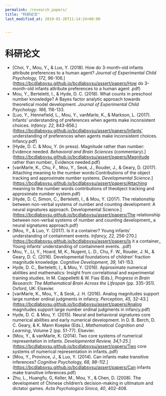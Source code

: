 ```yaml
---
permalink: /research_papers/
title: "科研论文"
last_modified_at: 2019-01-26T11:14:24+08:00


---
```


# 科研论文

- [Choi, Y., Mou, Y.**,** & Luo, Y. (2018). How do 3-month-old infants attribute preferences to a human agent? *Journal of Experimental Child Psychology, 172,* 96-106.](https://bcdlabsysu.github.io/bcdlabsysu/assert/papers/How do 3-month-old infants attribute preferences to a human agent .pdf)
- Mou, Y., Berteletti, I., & Hyde, D. C. (2018). What counts in preschool number knowledge? A Bayes factor analytic approach towards theoretical model development. *Journal of Experimental Child Psychology*. *166,* 116-133.
- [Luo, Y., Hennefield, L., Mou, Y., vanMarle, K., & Markson, L. (2017). Infants’ understanding of preferences when agents make inconsistent choices. *Infancy. 22,* 843-856.](https://bcdlabsysu.github.io/bcdlabsysu/assert/papers/Infants’ understanding of preferences when agents make inconsistent choices. Infancy.pdf)
- [Hyde, D. C. & Mou, Y. (in press). Magnitude rather than number: Evidence needed. *Behavioral and Brain* *Sciences* (commentary).](https://bcdlabsysu.github.io/bcdlabsysu/assert/papers/Magnitude rather than number_ Evidence needed.pdf)
- [vanMarle, K., Chu, F., Mou, Y., Seok, J., Rouder, J., & Geary, D. (2017). Attaching meaning to the number words:Contributions of the object tracking and approximate number systems. *Developmental Science*.](https://bcdlabsysu.github.io/bcdlabsysu/assert/papers/Attaching meaning to the number words contributions of theobject tracking and approximate number system.pdf)
- [Hyde, D. C, Simon, C., Berteletti, I., & Mou, Y. (2017). The relationship between non-verbal systems of number and counting development: A neural signatures approach.  Developmental Science.](https://bcdlabsysu.github.io/bcdlabsysu/assert/papers/The relationship between non-verbal systems of number and counting development_ a neural signatures approach.pdf)
- [Mou, Y., & Luo, Y. (2017). Is it a container? Young infants’ understanding of containment events. *Infancy, 22,* 256-270.](https://bcdlabsysu.github.io/bcdlabsysu/assert/papers/Is it a container_ Young infants’ understanding of containment events. .pdf)
- Mou, Y., Li, Y., Hoard, M, K., Nugent, L. D., Chu, F. W., Rouder, J. N., & Geary, D. C. (2016). Developmental foundations of children’ fraction magnitude knowledge. *Cognitive Development, 39,* 141-153. 
- Hyde, D. C., Berteletti, I., & Mou, Y. (2016).  Approximate numerical abilities and mathematics:  Insight from correlational and experimental training studies.  In M. Cappelletti & W. Fias (Eds.), *Progress in Brain Research: The Mathematical Brain Across the Lifespan* (pp. 335-351)*.* Oxford, UK: Elsevier.
- [vanMarle, K., Mou, Y., & Seok, J. H. (2016). Analog magnitudes support large number ordinal judgments in infancy. *Perception, 45,* 32-43.](https://bcdlabsysu.github.io/bcdlabsysu/assert/papers/Analog magnitudes support large number ordinal judgments in infancy.pdf) 
- Hyde, D. C. & Mou, Y. (2015). Neural and behavioral signatures core numerical abilities and early numerical development. In D. B. Berch, D. C. Geary, & K. Mann Koepke (Eds.), *Mathematical Cognition and Learning*, Volume 2 (pp. 51-77). Elsevier.
- [Mou, Y., & vanMarle, K. (2014). Two core systems of numerical representation in infants. *Developmental* *Review, 34,1-25*.](https://bcdlabsysu.github.io/bcdlabsysu/assert/papers/Two core systems of numerical representation in infants..pdf)
- [Mou, Y., Province, J., & Luo, Y. (2014). Can infants make transitive inferences? *Cognitive Psychology, 68, 98-112*.](https://bcdlabsysu.github.io/bcdlabsysu/assert/papers/Can infants make transitive inferences.pdf)
- Zhu, L., Huangfu, G, Keller, M., Mou, Y., & Chen, D. (2008). The development of Chinese children’s decision-making in ultimatum and dictator games. *Acta Psychologica Sinica*, *40*, 402-408.

